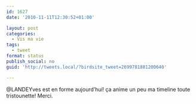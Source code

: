 ```yaml
---
id: 1627
date: '2010-11-11T12:30:52+01:00'

layout: post
categories:
  - Vis ma vie
tags:
  - tweet
format: status
publish_social: no
guid: 'http://tweets.local/?birdsite_tweet=2699781881200640'

---
```


@LANDEYves est en forme aujourd’hui! ça anime un peu ma timeline toute tristounette! Merci.